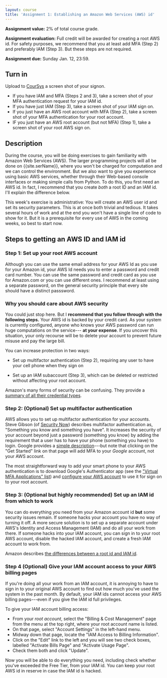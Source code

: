 ```yaml
---
layout: course
title: 'Assignment 1: Establishing an Amazon Web Services (AWS) id'
---
```

__Assignment value:__ 2% of total course grade.

__Assignment evaluation:__ Full credit will be awarded for creating a
root AWS id. For safety purposes, we recommend that you at least add
MFA (Step 2) and preferably IAM (Step 3). But these steps are not required.

__Assignment due:__ Sunday Jan. 12, 23:59.

## Turn in

Upload to [CourSys](http://courses.cs.sfu.ca/) a screen shot of your signon.

* If you have IAM and MFA (Steps 2 and 3), take a screen shot of your MFA authentication request for your IAM id.
* If you have just IAM (Step 3), take a screen shot of your IAM sign on.
* If you just have an AWS root account with MFA (Step 2), take a screen shot of your MFA authentication for your root account.
* IF you just have an AWS root account (but not MFA) (Step 1), take a screen shot of your root AWS sign on.

## Description

During the course, you will be doing exercises to gain familiarity
with Amazon Web Services (AWS). The larger programming projects will
all be done on {{site.serName}}, where you won't be charged for
computation and we can control the environment. But we also want to
give you experience using basic AWS services, whether through their
Web-based console interfaces or making simple calls from Python. To do
this, you first need an AWS id. In fact, I recommend that you create
_both_ a root ID and an IAM id. I'll explain the difference below.

This week's exercise is administrative: You will create an AWS user id and set
its security parameters. This is at once both trivial and tedious. It
takes several hours of work and at the end you won't have a single
line of code to show for it. But it is a prerequisite for every use
of AWS in the coming weeks, so best to start now.

## Steps to getting an AWS ID and IAM id

### Step 1: Set up your root AWS account

Although you can use the same email address for your AWS Id as you use
for your Amazon id, your AWS Id needs you to enter a password and
credit card number. You can use the same password and credit card as
you use for Amazon.com or you can use different ones. I recommend at
least using a separate password, on the general security principle
that every site should have a distinct passsword.

### Why you should care about AWS security

You could just stop here. But I __recommend that you follow through
with the following steps.__ Your AWS id is backed by your credit
card. As your system is currently configured, anyone who knows your
AWS password can run huge computations on the service--- __at your
expense__. If you uncover this situation, your only recourse will be
to delete your account to prevent future misuse and pay the large bill.

You can increase protection in two ways:

* Set up multifactor authentication (Step 2), requiring any user to have your cell phone when they sign on

* Set up an IAM subaccount (Step 3), which can be deleted or restricted without affecting your root account.

Amazon's many forms of security can be confusing.  They provide a
[summary of all their
credential types](http://docs.aws.amazon.com/general/latest/gr/aws-sec-cred-types.html).

### Step 2: (Optional) Set up multifactor authentication

AWS allows you to set up multifactor authentication for your
accounts. Steve Gibson (of [Security
Now](https://www.grc.com/SecurityNow.htm)) describes multifactor
authentication as, "Something you know and something you have". It
increases the security of your account beyond just a password
(something you know) by adding the requirement that a user has to have
your phone (something you have) to login.  Google provides a [simple
description](http://www.google.com/landing/2step/?utm_campaign=en&utm_source=en-ha-na-us-sk&utm_medium=ha#tab=how-it-works)---but
note that clicking on the "Get Started" link on that page will add MFA
to your _Google_ account, not your AWS account.

The most straightforward way to add your smart phone to your AWS
authentication is to download Google's Authenticator app (see the
["Virtual MFA Applications" list](aws.amazon.com/iam/details/mfa/))
and [configure your AWS
account](docs.aws.amazon.com/IAM/latest/UserGuide/GenerateMFAConfigAccount.html)
to use it for sign on to your root account.

### Step 3: (Optional but highly recommended) Set up an IAM id from which to work

You can do everything you need from your Amazon account id __but__
some security issues remain. If someone hacks your account you have no
way of turning it off.  A more secure solution is to set up a separate
account under AWS's Identity and Access Management (IAM) and do all
your work from there. If someone hacks into your IAM account, you can
sign in to your root AWS account, disable the hacked IAM account, and create a
fresh IAM account to work from.

Amazon describes [the differences between a root id and IAM id](http://docs.aws.amazon.com/general/latest/gr/root-vs-iam.html).

### Step 4 (Optional) Give your IAM account access to your AWS billing pages

If you're doing all your work from an IAM account, it is annoying to
have to sign in to your original AWS account to find out how much
you've used the system in the past month.  By default, your IAM ids
cannot access your AWS billing pages---even if you give the IAM id
full privileges.

To give your IAM account billing access:

* From your _root account_, select the "Billing & Cost Management" page
from the menu at the top right, where your root account name is
listed.
* On that page, select "Account Settings" in the left-hand
menu. 
* Midway down that page, locate the "IAM Access to Billing
Information".
* Click on the "Edit" link to the left and you will see
two check boxes, labelled "Activate Bills Page" and "Activate Usage
Page".
* Check them both and click "Update".

Now you will be able to do everything you need, including check
whether you've exceeded the Free Tier, from your IAM id. You can keep
your root AWS id in reserve in case the IAM id is hacked.